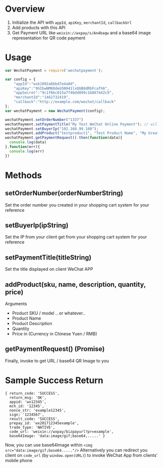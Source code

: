 # Overview
1. Initialize the API with `appId`, `apiKey`, `merchantId`, `callbackUrl`
2. Add products with this API
3. Get Payment URL like `weixin://wxpay/s/An4baqw` and a base64 image representation for QR code payment


# Usage
```javascript
var WechatPayment = require('wechatpayment');

var config = {
	"appId":"wxb1092a6bbd7e4a0d",
	"apiKey":"9GIbwNM80deG5N941lxQGB8dRbFcafh6",
	"appSecret":"9c1f6bc015a7f46dd099c1b867442c9",
	"merchantId":"1462732419",
	"callback":"http://example.com/wechat/callback"
};
var wechatPayment = new WechatPayment(config);

wechatPayment.setOrderNumber("1337")
wechatPayment.setPaymentTitle("My Test WeChat Online Payment"); // will be shown on clients WeChat APP
wechatPayment.setBuyerIp("192.168.99.100");
wechatPayment.addProduct("testproduct1", "Test Product Name", "My Great product", 1, 999) 
wechatPayment.getPaymentRequest().then(function(data){
  console.log(data)
},function(err){
  console.log(err)
})
```

# Methods
## setOrderNumber(orderNumberString)
Set the order number you created in your shopping cart system for your reference

## setBuyerIp(ipString)
Set the IP from your client get from your shopping cart system for your reference

## setPaymentTitle(titleString)
Set the title displayed on client WeChat APP

## addProduct(sku, name, description, quantity, price)
Arguments
- Product SKU / model .. or whatever..
- Product Name
- Product Description
- Quantity
- Price in (Currency in Chinese Yuen / RMB)

## getPaymentRequest() (Promise)
Finally, invoke to get URL / base64 QR Image to you


# Sample Success Return
```
{ return_code: 'SUCCESS',
  return_msg: 'OK',
  appid: 'wx12345',
  mch_id: '12345',
  nonce_str: 'example12345',
  sign: '1234567',
  result_code: 'SUCCESS',
  prepay_id: 'wx201712345example',
  trade_type: 'NATIVE',
  code_url: 'weixin://wxpay/bizpayurl?pr=example',
  base64Image: 'data:image/gif;base64,.....' }
```
Now, you can use base64Image within `<img src="data:image/gif;base64....."/>`
Alternatively you can redirect you client on `code_url` (by `window.open(URL)`) to invoke WeChat App from clients' mobile phone
